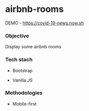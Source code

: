 # airbnb-rooms
DEMO - https://covid-19-news.now.sh

### Objective

Display some airbnb rooms

### Tech stach

- Bootstrap

- Vanilla JS

### Methodologies

- Mobile-first
